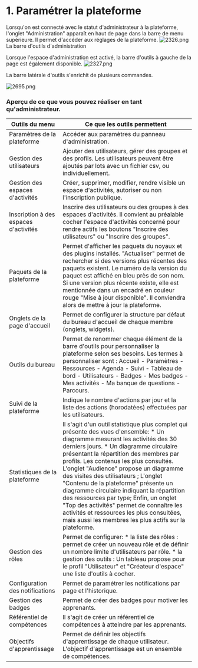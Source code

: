 # 1. Paramétrer la plateforme



Lorsqu'on est connecté avec le statut d'administrateur à la plateforme, l'onglet "Administration" apparaît en haut de page dans la barre de menu supérieure. Il permet d'accéder aux réglages de la plateforme.
![2326.png](http://www.claroline.net/uploads/custom/images/2326.png)
La barre d'outils d'administration

Lorsque l'espace d'administration est activé, la barre d'outils à gauche de la page est également disponible.
![2327.png](http://www.claroline.net/uploads/custom/images/2327.png)

La barre latérale d'outils s'enrichit de plusieurs commandes.

![2695.png](http://www.claroline.net/uploads/custom/images/2695.png)


### Aperçu de ce que vous pouvez réaliser en tant qu'administrateur.

| Outils du menu | Ce que les outils permettent |
| -- | -- |
| Paramètres de la plateforme | Accéder aux paramètres du panneau d'administration. |
| Gestion des utilisateurs | Ajouter des utilisateurs, gérer des groupes et des profils. Les utilisateurs peuvent être ajoutés par lots avec un fichier csv, ou individuellement. |
| Gestion des espaces d'activités | Créer, supprimer, modifier, rendre visible un espace d'activités, autoriser ou non l'inscription publique. |
| Inscription à des espaces d'activités | Inscrire des utilisateurs ou des groupes à des espaces d'activités. Il convient au préalable cocher l'espace d'activités concerné pour rendre actifs les boutons "Inscrire des utilisateurs" ou "Inscrire des groupes". |
| Paquets de la plateforme | Permet d'afficher les paquets du noyaux et des plugins installés. "Actualiser" permet de rechercher si des versions plus récentes des paquets existent. Le numéro de la version du paquet est affiché en bleu près de son nom. Si une version plus récente existe, elle est mentionnée dans un encadré en couleur rouge "Mise à jour disponible". Il conviendra alors de mettre à jour la plateforme. |
| Onglets de la page d'accueil | Permet de configurer la structure par défaut du bureau d'accueil de chaque membre (onglets, widgets). |
| Outils du bureau | Permet de renommer chaque élément de la barre d'outils pour personnaliser la plateforme selon ses besoins. Les termes à personnaliser sont : Accueil - Paramètres - Ressources - Agenda - Suivi - Tableau de bord - Utilisateurs - Badges - Mes badges - Mes activités - Ma banque de questions - Parcours. |
| Suivi de la plateforme | Indique le nombre d'actions par jour et la liste des actions (horodatées) effectuées par les utilisateurs. |
| Statistiques de la plateforme | Il s'agit d'un outil statistique plus complet qui présente des vues d'ensemble: * Un diagramme mesurant les activités des 30 derniers jours. * Un diagramme circulaire présentant la répartition des membres par profils. Les contenus les plus consultés. L'onglet "Audience" propose un diagramme des visites des utilisateurs ; L'onglet "Contenu de la plateforme" présente un diagramme circulaire indiquant la répartition des ressources par type; Enfin, un onglet "Top des activités" permet de connaître les activités et ressources les plus consultées, mais aussi les membres les plus actifs sur la plateforme. |
| Gestion des rôles | Permet de configurer: * la liste des rôles : permet de créer un nouveau rôle et de définir un nombre limite d'utilisateurs par rôle. * la gestion des outils : Un tableau propose pour le profil "Utilisateur" et "Créateur d'espace" une liste d'outils à cocher. |
| Configuration des notifications | Permet de paramétrer les notifications par page et l'historique. |
| Gestion des badges | Permet de créer des badges pour motiver les apprenants. |
| Référentiel de compétences | Il s'agit de créer un référentiel de compétences à atteindre par les apprenants. |
| Objectifs d'apprentissage | Permet de définir les objectifs d'apprentissage de chaque utilisateur. L'objectif d'apprentissage est un ensemble de compétences.|
 

 	
 	 
